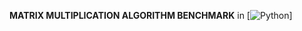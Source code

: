 **MATRIX MULTIPLICATION ALGORITHM BENCHMARK** in [![Python](https://img.shields.io/badge/Python-3776AB?style=for-the-badge&logo=python&logoColor=white)]
